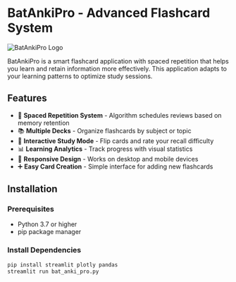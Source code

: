# BatAnkiPro - Advanced Flashcard System

![BatAnkiPro Logo](https://via.placeholder.com/100/4361ee/FFFFFF?text=BAP)

BatAnkiPro is a smart flashcard application with spaced repetition that helps you learn and retain information more effectively. This application adapts to your learning patterns to optimize study sessions.

## Features

- 🧠 **Spaced Repetition System** - Algorithm schedules reviews based on memory retention
- 📚 **Multiple Decks** - Organize flashcards by subject or topic
- 🔁 **Interactive Study Mode** - Flip cards and rate your recall difficulty
- 📊 **Learning Analytics** - Track progress with visual statistics
- 📱 **Responsive Design** - Works on desktop and mobile devices
- ➕ **Easy Card Creation** - Simple interface for adding new flashcards

## Installation

### Prerequisites
- Python 3.7 or higher
- pip package manager

### Install Dependencies
```bash
pip install streamlit plotly pandas
streamlit run bat_anki_pro.py

